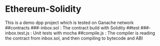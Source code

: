 # Ethereum-Solidity
This is a demo dpp project which is tested on Ganache network
##contracts
 ###-inbox.sol : The contract build with Solidity
##test
 ###-inbox.test.js : Unit tests with mocha
##compile.js : The compiler is reading the contract from inbox.sol, and then compiling to bytecode and ABI
